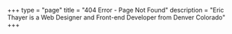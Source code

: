 +++
type = "page"
title = "404 Error - Page Not Found"
description = "Eric Thayer is a Web Designer and Front-end Developer from Denver Colorado"
+++